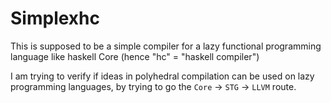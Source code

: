 # Simplexhc

This is supposed to be a simple compiler for a lazy functional programming language
like haskell Core (hence "hc" = "haskell compiler")

I am trying to verify if ideas in polyhedral compilation can be used on lazy
programming languages, by trying to go the `Core` -> `STG` -> `LLVM` route.

